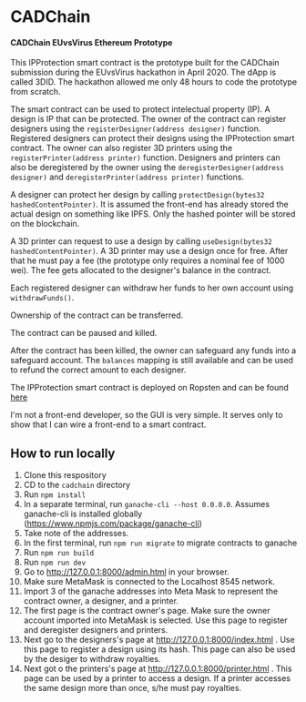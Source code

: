 # CADChain
#### CADChain EUvsVirus Ethereum Prototype

This IPProtection smart contract is the prototype built for the CADChain submission during the EUvsVirus hackathon in April 2020. The dApp is called 3DID. The hackathon allowed me only 48 hours to code the prototype from scratch. 

The smart contract can be used to protect intelectual property (IP). A design is IP that can be protected. The owner of the contract can register
designers using the `registerDesigner(address designer)` function. Registered designers can protect their designs using the IPProtection smart contract. The owner can also
register 3D printers using the `registerPrinter(address printer)` function. Designers and printers can also be deregistered by the owner using the `deregisterDesigner(address designer)` and `deregisterPrinter(address printer)` functions.

A designer can protect her design by calling `protectDesign(bytes32 hashedContentPointer)`. It is assumed the front-end
has already stored the actual design on something like IPFS. Only the hashed pointer will be stored on the blockchain.

A 3D printer can request to use a design by calling `useDesign(bytes32 hashedContentPointer)`. A 3D printer may
use a design once for free. After that he must pay a fee (the prototype only requires a nominal fee of 1000 wei). The
fee gets allocated to the designer's balance in the contract.

Each registered designer can withdraw her funds to her own account using `withdrawFunds()`.

Ownership of the contract can be transferred. 

The contract can be paused and killed.

After the contract has been killed, the owner can safeguard any funds into a safeguard account. The `balances` mapping
is still available and can be used to refund the correct amount to each designer.

The IPProtection smart contract is deployed on Ropsten and can be found [here](https://ropsten.etherscan.io/address/0xA79965FAB97a681a6529Bd068faf562eDb529C97)

I'm not a front-end developer, so the GUI is very simple. It serves only to show that I can wire a front-end to a smart contract.

## How to run locally
1. Clone this respository
2. CD to the `cadchain` directory
3. Run `npm install`
4. In a separate terminal,  run `ganache-cli --host 0.0.0.0`. Assumes ganache-cli is installed globally (https://www.npmjs.com/package/ganache-cli)
5. Take note of the addresses. 
6. In the first terminal, run `npm run migrate` to migrate contracts to ganache
7. Run `npm run build`
8. Run `npm run dev`
9. Go to <http://127.0.0.1:8000/admin.html> in your browser. 
10. Make sure  MetaMask is connected to the Localhost 8545 network.
11. Import 3 of the ganache addresses into Meta Mask to represent the contract owner, a designer, and a printer.
12. The first page is the  contract owner's page. Make sure the owner account imported into MetaMask is selected. Use this page to register and deregister designers and printers.
13. Next go to the designers's page at <http://127.0.0.1:8000/index.html> . Use this page to register a design using its hash. This page can also be used by the desiger to withdraw royalties.
14. Next got o the printers's page at <http://127.0.0.1:8000/printer.html>  . This page can be used by a printer to access a design. If a printer accesses the same design more than once, s/he must pay royalties.

